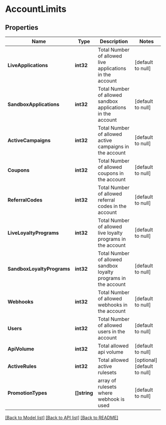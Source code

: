 # AccountLimits

## Properties
Name | Type | Description | Notes
------------ | ------------- | ------------- | -------------
**LiveApplications** | **int32** | Total Number of allowed live applications in the account | [default to null]
**SandboxApplications** | **int32** | Total Number of allowed sandbox applications in the account | [default to null]
**ActiveCampaigns** | **int32** | Total Number of allowed active campaigns in the account | [default to null]
**Coupons** | **int32** | Total Number of allowed coupons in the account | [default to null]
**ReferralCodes** | **int32** | Total Number of allowed referral codes in the account | [default to null]
**LiveLoyaltyPrograms** | **int32** | Total Number of allowed live loyalty programs in the account | [default to null]
**SandboxLoyaltyPrograms** | **int32** | Total Number of allowed sandbox loyalty programs in the account | [default to null]
**Webhooks** | **int32** | Total Number of allowed webhooks in the account | [default to null]
**Users** | **int32** | Total Number of allowed users in the account | [default to null]
**ApiVolume** | **int32** | Total allowed api volume | [default to null]
**ActiveRules** | **int32** | Total allowed active rulesets | [optional] [default to null]
**PromotionTypes** | **[]string** | array of rulesets where webhook is used | [default to null]

[[Back to Model list]](../README.md#documentation-for-models) [[Back to API list]](../README.md#documentation-for-api-endpoints) [[Back to README]](../README.md)


